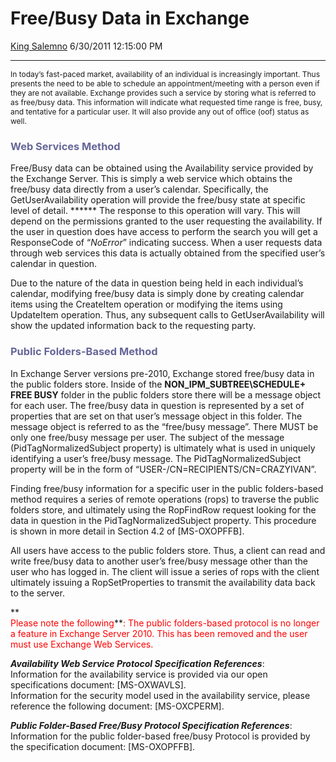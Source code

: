 <div id="page">

# Free/Busy Data in Exchange

[King Salemno](https://social.msdn.microsoft.com/profile/King%20Salemno)
6/30/2011 12:15:00 PM

-----

<div id="content">

<span style="font-size: 12px; font-weight: normal;">In today’s
fast-paced market, availability of an individual is increasingly
important. Thus presents the need to be able to schedule an
appointment/meeting with a person even if they are not available.
Exchange provides such a service by storing what is referred to as
free/busy data. This information will indicate what requested time range
is free, busy, and tentative for a particular user. It will also provide
any out of office (oof) status as well.  
</span>

### <span style="color: #666699;">Web Services Method</span>

Free/Busy data can be obtained using the Availability service provided
by the Exchange Server. This is simply a web service which obtains the
free/busy data directly from a user’s calendar. Specifically, the
GetUserAvailability operation will provide the free/busy state at
specific level of detail. ****** The response to this operation will
vary. This will depend on the permissions granted to the user requesting
the availability. If the user in question does have access to perform
the search you will get a ResponseCode of “*NoError*” indicating
success. When a user requests data through web services this data is
actually obtained from the specified user’s calendar in question.

Due to the nature of the data in question being held in each
individual’s calendar, modifying free/busy data is simply done by
creating calendar items using the CreateItem operation or modifying the
items using UpdateItem operation. Thus, any subsequent calls to
GetUserAvailability will show the updated information back to the
requesting party.

### <span style="color: #666699;">Public Folders-Based Method</span>

In Exchange Server versions pre-2010, Exchange stored free/busy data in
the public folders store. Inside of the **NON\_IPM\_SUBTREE\\SCHEDULE+
FREE BUSY** folder in the public folders store there will be a message
object for each user. The free/busy data in question is represented by a
set of properties that are set on that user’s message object in this
folder. The message object is referred to as the “free/busy message”.
There MUST be only one free/busy message per user. The subject of the
message (PidTagNormalizedSubject property) is ultimately what is used in
uniquely identifying a user’s free/busy message. The
PidTagNormalizedSubject property will be in the form of
“USER-/CN=RECIPIENTS/CN=CRAZYIVAN”.

Finding free/busy information for a specific user in the public
folders-based method requires a series of remote operations (rops) to
traverse the public folders store, and ultimately using the RopFindRow
request looking for the data in question in the PidTagNormalizedSubject
property. This procedure is shown in more detail in Section 4.2 of
\[MS-OXOPFFB\].

All users have access to the public folders store. Thus, a client can
read and write free/busy data to another user’s free/busy message other
than the user who has logged in. The client will issue a series of rops
with the client ultimately issuing a RopSetProperties to transmit the
availability data back to the server.

**  
<span style="color: #ff0000;">Please note the
following</span>**<span style="color: #ff0000;">: The public
folders-based protocol is no longer a feature in Exchange Server 2010.
This has been removed and the user must use Exchange Web
Services.</span>

***Availability Web Service Protocol Specification References***:  
Information for the availability service is provided via our open
specifications document: \[MS-OXWAVLS\].  
Information for the security model used in the availability service,
please reference the following document: \[MS-OXCPERM\].

***Public Folder-Based Free/Busy Protocol Specification References***:  
Information for the public folder-based free/busy Protocol is provided
by the specification document: \[MS-OXOPFFB\].

 

</div>

</div>
